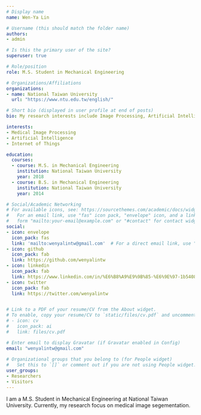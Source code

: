 ```yaml
---
# Display name
name: Wen-Ya Lin

# Username (this should match the folder name)
authors:
- admin

# Is this the primary user of the site?
superuser: true

# Role/position
role: M.S. Student in Mechanical Engineering

# Organizations/Affiliations
organizations:
- name: National Taiwan University
  url: "https://www.ntu.edu.tw/english/"

# Short bio (displayed in user profile at end of posts)
bio: My research interests include Image Processing, Artificial Intelligence and Internet of Things.

interests:
- Medical Image Processing
- Artificial Intelligence
- Internet of Things

education:
  courses:
  - course: M.S. in Mechanical Engineering
    institution: National Taiwan University
    year: 2018
  - course: B.S. in Mechanical Engineering
    institution: National Taiwan University
    year: 2014

# Social/Academic Networking
# For available icons, see: https://sourcethemes.com/academic/docs/widgets/#icons
#   For an email link, use "fas" icon pack, "envelope" icon, and a link in the
#   form "mailto:your-email@example.com" or "#contact" for contact widget.
social:
- icon: envelope
  icon_pack: fas
  link: 'mailto:wenyalintw@gmail.com'  # For a direct email link, use "mailto:test@example.org".
- icon: github
  icon_pack: fab
  link: https://github.com/wenyalintw
- icon: linkedin
  icon_pack: fab
  link: https://www.linkedin.com/in/%E6%B8%A9%E9%9B%85-%E6%9E%97-1b5408158/
- icon: twitter
  icon_pack: fab
  link: https://twitter.com/wenyalintw


# Link to a PDF of your resume/CV from the About widget.
# To enable, copy your resume/CV to `static/files/cv.pdf` and uncomment the lines below.  
# - icon: cv
#   icon_pack: ai
#   link: files/cv.pdf

# Enter email to display Gravatar (if Gravatar enabled in Config)
email: "wenyalintw@gmail.com"
  
# Organizational groups that you belong to (for People widget)
#   Set this to `[]` or comment out if you are not using People widget.  
user_groups:
- Researchers
- Visitors
---
```


I am a M.S. Student in Mechanical Engineering at National Taiwan University. Currently, my research focus on medical image segementation.